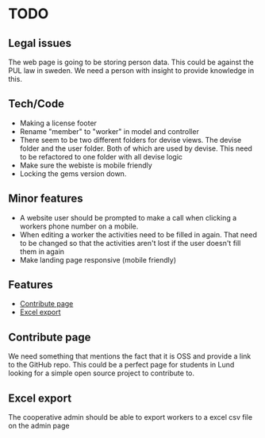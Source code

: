 # TODO

## Legal issues

The web page is going to be storing person data. This could be against the PUL law in sweden. We need a person with insight to provide knowledge in this.

## Tech/Code

* Making a license footer
* Rename "member" to "worker" in model and controller
* There seem to be two different folders for devise views. The devise folder and the user folder. Both of which are used by devise. This need to be refactored to one folder with all devise logic
* Make sure the webiste is mobile friendly
* Locking the gems version down.

## Minor features

* A website user should be prompted to make a call when clicking a workers phone number on a mobile.
* When editing a worker the activities need to be filled in again. That need to be changed so that the activities aren't lost if the user doesn't fill them in again
* Make landing page responsive (mobile friendly)


## Features

* [Contribute page](#contribute-page)
* [Excel export](#excel-export)

## Contribute page

We need something that mentions the fact that it is OSS and provide a link to the GitHub repo. This could be a perfect page for students in Lund looking for a simple open source project to contribute to.

## Excel export

The cooperative admin should be able to export workers to a excel csv file on the admin page
